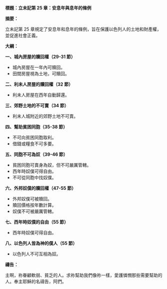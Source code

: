 **標題：立未記第 25 章：安息年與息年的條例**

**摘要：**

立未記第 25 章規定了安息年和息年的條例，旨在保護以色列人的土地和財產權，並促進社會正義。

**大綱：**

**一、城內房屋的贖回權（29-31 節）**
* 城內房屋在一年內可贖回。
* 田間房屋視為土地，可贖回。

**二、利未人房屋的贖回權（32 節）**
* 利未人房屋在西年自動歸還。

**三、郊野土地的不可賣（34 節）**
* 利未人城附近的郊野土地不可賣。

**四、幫助貧困同胞（35-38 節）**
* 不可向貧困同胞取利。
* 借錢或糧食不可多要。

**五、同胞不可為奴（39-46 節）**
* 貧困同胞可賣身為奴，但不可嚴厲管轄。
* 西年時奴僕可得自由。
* 不可從同胞中找奴僕。

**六、外邦奴僕的贖回權（47-55 節）**
* 外邦奴僕可被贖回。
* 贖回價格按年數計算。
* 奴僕不可被嚴厲管轄。

**七、西年時奴僕的自由（55 節）**
* 西年時奴僕可得自由。

**八、以色列人皆為神的僕人（55 節）**
* 以色列人不可互相為奴。

**禱告：**

主啊，祢眷顧軟弱、貧乏的人。求祢幫助我們像祢一樣，愛護憐憫那些需要幫助的人。奉主耶穌的名禱告，阿們。